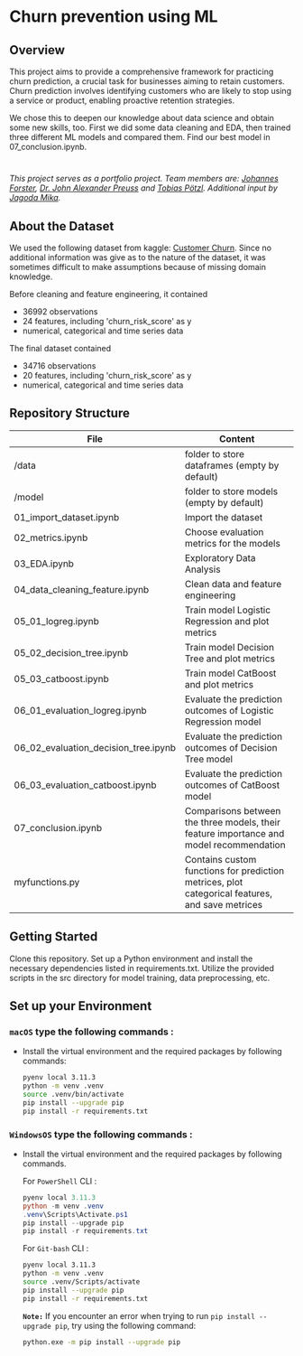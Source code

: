 # Churn prevention using ML

## Overview
This project aims to provide a comprehensive framework for practicing churn prediction, a crucial task for businesses aiming to retain customers. Churn prediction involves identifying customers who are likely to stop using a service or product, enabling proactive retention strategies.

We chose this to deepen our knowledge about data science and obtain some new skills, too.
First we did some data cleaning and EDA, then trained three different ML models and compared them. Find our best model in 07_conclusion.ipynb.

#

*This project serves as a portfolio project. Team members are: [Johannes Forster](https://github.com/forster-j), [Dr. John Alexander Preuss](https://github.com/PAJJAP) and [Tobias Pötzl](https://github.com/TopAudioData). Additional input by [Jagoda Mika](https://github.com/JagodaMika92).*

## About the Dataset
We used the following dataset from kaggle: [Customer Churn](https://www.kaggle.com/datasets/undersc0re/predict-the-churn-risk-rate/data). Since no additional information was give as to the nature of the dataset, it was sometimes difficult to make assumptions because of missing domain knowledge.

Before cleaning and feature engineering, it contained 
* 36992 observations
* 24 features, including 'churn_risk_score' as y
* numerical, categorical and time series data

The final dataset contained
* 34716 observations
* 20 features, including 'churn_risk_score' as y
* numerical, categorical and time series data

## Repository Structure

| File | Content |
|---- | ----------|
|/data| folder to store dataframes (empty by default)|
|/model| folder to store models (empty by default)|
|01_import_dataset.ipynb| Import the dataset|
|02_metrics.ipynb| Choose evaluation metrics for the models|
|03_EDA.ipynb| Exploratory Data Analysis|
|04_data_cleaning_feature.ipynb | Clean data and feature engineering|
|05_01_logreg.ipynb| Train model Logistic Regression and plot metrics|
|05_02_decision_tree.ipynb| Train model Decision Tree and plot metrics|
|05_03_catboost.ipynb| Train model CatBoost and plot metrics|
|06_01_evaluation_logreg.ipynb| Evaluate the prediction outcomes of Logistic Regression model|
|06_02_evaluation_decision_tree.ipynb| Evaluate the prediction outcomes of Decision Tree model|
|06_03_evaluation_catboost.ipynb| Evaluate the prediction outcomes of CatBoost model|
|07_conclusion.ipynb| Comparisons between the three models, their feature importance and model recommendation|
|myfunctions.py| Contains custom functions for prediction metrices, plot categorical features, and save metrices|

## Getting Started

Clone this repository.
Set up a Python environment and install the necessary dependencies listed in requirements.txt.
Utilize the provided scripts in the src directory for model training, data preprocessing, etc.

## Set up your Environment

### **`macOS`** type the following commands : 


- Install the virtual environment and the required packages by following commands:

    ```BASH
    pyenv local 3.11.3
    python -m venv .venv
    source .venv/bin/activate
    pip install --upgrade pip
    pip install -r requirements.txt
    ```
    
### **`WindowsOS`** type the following commands :

- Install the virtual environment and the required packages by following commands.

   For `PowerShell` CLI :

    ```PowerShell
    pyenv local 3.11.3
    python -m venv .venv
    .venv\Scripts\Activate.ps1
    pip install --upgrade pip
    pip install -r requirements.txt
    ```

    For `Git-bash` CLI :
  
    ```BASH
    pyenv local 3.11.3
    python -m venv .venv
    source .venv/Scripts/activate
    pip install --upgrade pip
    pip install -r requirements.txt
    ```

    **`Note:`**
    If you encounter an error when trying to run `pip install --upgrade pip`, try using the following command:
    ```Bash
    python.exe -m pip install --upgrade pip
    ```